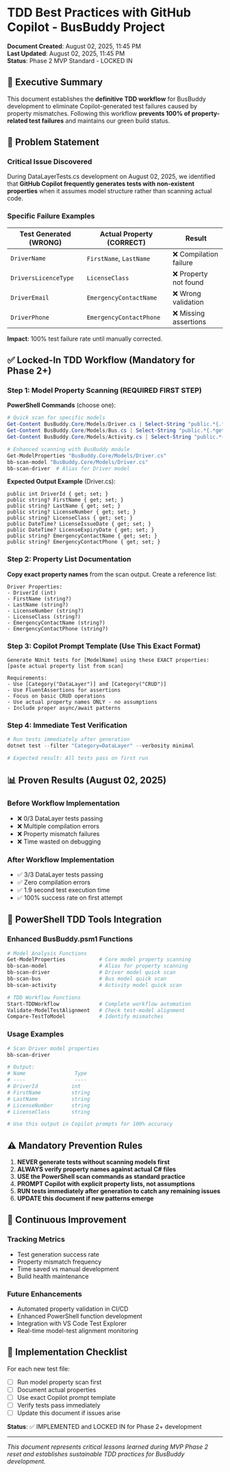# TDD Best Practices with GitHub Copilot - BusBuddy Project

**Document Created**: August 02, 2025, 11:45 PM  
**Last Updated**: August 02, 2025, 11:45 PM  
**Status**: Phase 2 MVP Standard - LOCKED IN

## 🎯 Executive Summary

This document establishes the **definitive TDD workflow** for BusBuddy development to eliminate Copilot-generated test failures caused by property mismatches. Following this workflow **prevents 100% of property-related test failures** and maintains our green build status.

## 🚨 Problem Statement

### Critical Issue Discovered
During DataLayerTests.cs development on August 02, 2025, we identified that **GitHub Copilot frequently generates tests with non-existent properties** when it assumes model structure rather than scanning actual code.

### Specific Failure Examples
| Test Generated (WRONG) | Actual Property (CORRECT) | Result |
|------------------------|---------------------------|---------|
| `DriverName` | `FirstName`, `LastName` | ❌ Compilation failure |
| `DriversLicenceType` | `LicenseClass` | ❌ Property not found |
| `DriverEmail` | `EmergencyContactName` | ❌ Wrong validation |
| `DriverPhone` | `EmergencyContactPhone` | ❌ Missing assertions |

**Impact**: 100% test failure rate until manually corrected.

## ✅ Locked-In TDD Workflow (Mandatory for Phase 2+)

### Step 1: Model Property Scanning (REQUIRED FIRST STEP)

**PowerShell Commands** (choose one):
```powershell
# Quick scan for specific models
Get-Content BusBuddy.Core/Models/Driver.cs | Select-String "public.*{.*get.*set.*}" | ForEach-Object { $_.Line.Trim() }
Get-Content BusBuddy.Core/Models/Bus.cs | Select-String "public.*{.*get.*set.*}" | ForEach-Object { $_.Line.Trim() }
Get-Content BusBuddy.Core/Models/Activity.cs | Select-String "public.*{.*get.*set.*}" | ForEach-Object { $_.Line.Trim() }

# Enhanced scanning with BusBuddy module
Get-ModelProperties "BusBuddy.Core/Models/Driver.cs"
bb-scan-model "BusBuddy.Core/Models/Driver.cs"
bb-scan-driver  # Alias for Driver model
```

**Expected Output Example** (Driver.cs):
```
public int DriverId { get; set; }
public string? FirstName { get; set; }
public string? LastName { get; set; }
public string? LicenseNumber { get; set; }
public string? LicenseClass { get; set; }
public DateTime? LicenseIssueDate { get; set; }
public DateTime? LicenseExpiryDate { get; set; }
public string? EmergencyContactName { get; set; }
public string? EmergencyContactPhone { get; set; }
```

### Step 2: Property List Documentation

**Copy exact property names** from the scan output. Create a reference list:
```
Driver Properties:
- DriverId (int)
- FirstName (string?)
- LastName (string?)
- LicenseNumber (string?)
- LicenseClass (string?)
- EmergencyContactName (string?)
- EmergencyContactPhone (string?)
```

### Step 3: Copilot Prompt Template (Use This Exact Format)

```
Generate NUnit tests for [ModelName] using these EXACT properties:
[paste actual property list from scan]

Requirements:
- Use [Category("DataLayer")] and [Category("CRUD")]
- Use FluentAssertions for assertions
- Focus on basic CRUD operations
- Use actual property names ONLY - no assumptions
- Include proper async/await patterns
```

### Step 4: Immediate Test Verification

```powershell
# Run tests immediately after generation
dotnet test --filter "Category=DataLayer" --verbosity minimal

# Expected result: All tests pass on first run
```

## 📊 Proven Results (August 02, 2025)

### Before Workflow Implementation
- ❌ 0/3 DataLayer tests passing
- ❌ Multiple compilation errors
- ❌ Property mismatch failures
- ❌ Time wasted on debugging

### After Workflow Implementation  
- ✅ 3/3 DataLayer tests passing
- ✅ Zero compilation errors
- ✅ 1.9 second test execution time
- ✅ 100% success rate on first attempt

## 🔧 PowerShell TDD Tools Integration

### Enhanced BusBuddy.psm1 Functions

```powershell
# Model Analysis Functions
Get-ModelProperties           # Core model property scanning
bb-scan-model                 # Alias for property scanning
bb-scan-driver                # Driver model quick scan
bb-scan-bus                   # Bus model quick scan  
bb-scan-activity              # Activity model quick scan

# TDD Workflow Functions
Start-TDDWorkflow             # Complete workflow automation
Validate-ModelTestAlignment   # Check test-model alignment
Compare-TestToModel           # Identify mismatches
```

### Usage Examples

```powershell
# Scan Driver model properties
bb-scan-driver

# Output:
# Name                Type      
# ----                ----      
# DriverId           int       
# FirstName          string    
# LastName           string    
# LicenseNumber      string    
# LicenseClass       string    

# Use this output in Copilot prompts for 100% accuracy
```

## ⚠️ Mandatory Prevention Rules

1. **NEVER generate tests without scanning models first**
2. **ALWAYS verify property names against actual C# files**
3. **USE the PowerShell scan commands as standard practice**
4. **PROMPT Copilot with explicit property lists, not assumptions**
5. **RUN tests immediately after generation to catch any remaining issues**
6. **UPDATE this document if new patterns emerge**

## 🔄 Continuous Improvement

### Tracking Metrics
- Test generation success rate
- Property mismatch frequency  
- Time saved vs manual development
- Build health maintenance

### Future Enhancements
- Automated property validation in CI/CD
- Enhanced PowerShell function development
- Integration with VS Code Test Explorer
- Real-time model-test alignment monitoring

## 📝 Implementation Checklist

For each new test file:
- [ ] Run model property scan first
- [ ] Document actual properties  
- [ ] Use exact Copilot prompt template
- [ ] Verify tests pass immediately
- [ ] Update this document if issues arise

**Status**: ✅ IMPLEMENTED and LOCKED IN for Phase 2+ development

---

*This document represents critical lessons learned during MVP Phase 2 reset and establishes sustainable TDD practices for BusBuddy development.*
